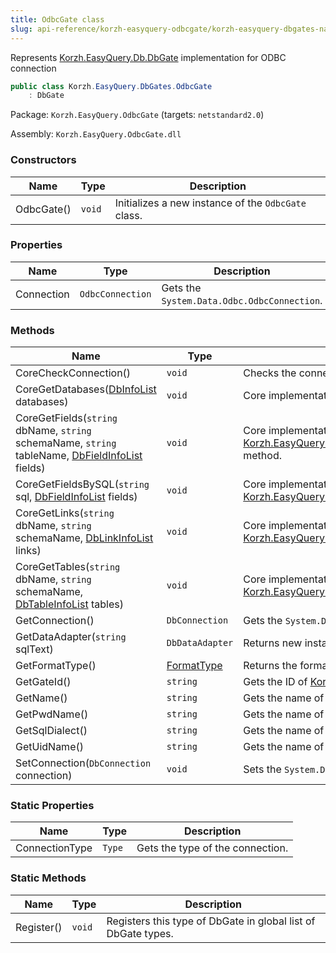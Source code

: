 ```yaml
---
title: OdbcGate class
slug: api-reference/korzh-easyquery-odbcgate/korzh-easyquery-dbgates-namespace/odbcgate-class
---
```



Represents [Korzh.EasyQuery.Db.DbGate](/api-reference/korzh-easyquery-db/korzh-easyquery-db-namespace/dbgate-class) implementation for ODBC connection
```csharp
public class Korzh.EasyQuery.DbGates.OdbcGate
    : DbGate

```
Package: `Korzh.EasyQuery.OdbcGate` (targets: `netstandard2.0`)

Assembly: `Korzh.EasyQuery.OdbcGate.dll`

### Constructors

| Name | Type | Description | 
| --- | --- | --- | 
| OdbcGate() | `void` | Initializes a new instance of the `OdbcGate` class. | 


### Properties

| Name | Type | Description | 
| --- | --- | --- | 
| Connection | `OdbcConnection` | Gets the `System.Data.Odbc.OdbcConnection`. | 


### Methods

| Name | Type | Description | 
| --- | --- | --- | 
| CoreCheckConnection() | `void` | Checks the connection.  <exception cref="T:Korzh.EasyQuery.Db.DbGateException">Connection is null</exception> | 
| CoreGetDatabases([DbInfoList](/api-reference/korzh-easyquery-db/korzh-easyquery-db-namespace/dbinfolist-class) databases) | `void` | Core implementation of [Korzh.EasyQuery.Db.DbGate.GetDatabases](/api-reference/korzh-easyquery-db/korzh-easyquery-db-namespace/dbgate-class) method. | 
| CoreGetFields(`string` dbName, `string` schemaName, `string` tableName, [DbFieldInfoList](/api-reference/korzh-easyquery-db/korzh-easyquery-db-namespace/dbfieldinfolist-class) fields) | `void` | Core implementation of [Korzh.EasyQuery.Db.DbGate.GetFields(System.String,System.String,System.String)](/api-reference/korzh-easyquery-db/korzh-easyquery-db-namespace/dbgate-class) method. | 
| CoreGetFieldsBySQL(`string` sql, [DbFieldInfoList](/api-reference/korzh-easyquery-db/korzh-easyquery-db-namespace/dbfieldinfolist-class) fields) | `void` | Core implementation of [Korzh.EasyQuery.Db.DbGate.GetFieldsBySQL(System.String)](/api-reference/korzh-easyquery-db/korzh-easyquery-db-namespace/dbgate-class) method. | 
| CoreGetLinks(`string` dbName, `string` schemaName, [DbLinkInfoList](/api-reference/korzh-easyquery-db/korzh-easyquery-db-namespace/dblinkinfolist-class) links) | `void` | Core implementation of [Korzh.EasyQuery.Db.DbGate.GetLinks(System.String,System.String)](/api-reference/korzh-easyquery-db/korzh-easyquery-db-namespace/dbgate-class) method. | 
| CoreGetTables(`string` dbName, `string` schemaName, [DbTableInfoList](/api-reference/korzh-easyquery-db/korzh-easyquery-db-namespace/dbtableinfolist-class) tables) | `void` | Core implementation of [Korzh.EasyQuery.Db.DbGate.GetTables(System.String,System.String)](/api-reference/korzh-easyquery-db/korzh-easyquery-db-namespace/dbgate-class) method. | 
| GetConnection() | `DbConnection` | Gets the `System.Data.Odbc.OdbcConnection`. | 
| GetDataAdapter(`string` sqlText) | `DbDataAdapter` | Returns new instance of `System.Data.Odbc.OdbcDataAdapter`. | 
| GetFormatType() | [FormatType](/api-reference/korzh-easyquery-db/korzh-easyquery-db-namespace/formattype-enum) | Returns the format type for this DB gate | 
| GetGateId() | `string` | Gets the ID of [Korzh.EasyQuery.Db.DbGate](/api-reference/korzh-easyquery-db/korzh-easyquery-db-namespace/dbgate-class) type. | 
| GetName() | `string` | Gets the name of [Korzh.EasyQuery.DbGates.OdbcGate](/api-reference/korzh-easyquery-odbcgate/korzh-easyquery-dbgates-namespace/odbcgate-class) object. | 
| GetPwdName() | `string` | Gets the name of "password" attribute in connection string. | 
| GetSqlDialect() | `string` | Gets the name of default SQL dialect. | 
| GetUidName() | `string` | Gets the name of User ID attribute in connection string | 
| SetConnection(`DbConnection` connection) | `void` | Sets the `System.Data.Odbc.OdbcConnection` | 


### Static Properties

| Name | Type | Description | 
| --- | --- | --- | 
| ConnectionType | `Type` | Gets the type of the connection. | 


### Static Methods

| Name | Type | Description | 
| --- | --- | --- | 
| Register() | `void` | Registers this type of DbGate in global list of DbGate types. |